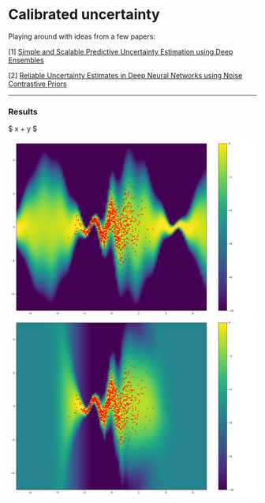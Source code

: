 # Calibrated uncertainty
Playing around with ideas from a few papers:

[1] [Simple and Scalable Predictive Uncertainty Estimation using Deep Ensembles](https://arxiv.org/pdf/1612.01474.pdf)

[2] [Reliable Uncertainty Estimates in Deep Neural Networks using Noise Contrastive Priors](https://arxiv.org/pdf/1807.09289v2.pdf)

---------

### Results
$
x + y
$

![Actual log density](https://github.com/apedawi-cs/Calibrated-uncertainty/blob/master/logdensity_actual.png)
![Estimated log density](https://github.com/apedawi-cs/Calibrated-uncertainty/blob/master/logdensity_estimated.png)
